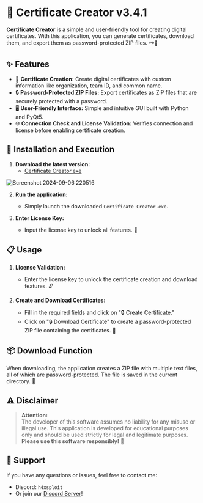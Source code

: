 # 🎉 Certificate Creator v3.4.1

**Certificate Creator** is a simple and user-friendly tool for creating digital certificates. With this application, you can generate certificates, download them, and export them as password-protected ZIP files. 🗝️🔐

## ✨ Features

- 🔧 **Certificate Creation:** Create digital certificates with custom information like organization, team ID, and common name.
- 🔒 **Password-Protected ZIP Files:** Export certificates as ZIP files that are securely protected with a password.
- 🖥️ **User-Friendly Interface:** Simple and intuitive GUI built with Python and PyQt5.
- 🌐 **Connection Check and License Validation:** Verifies connection and license before enabling certificate creation.

## 🚀 Installation and Execution

1. **Download the latest version:**
   - [Certificate Creator.exe](https://github.com/username/certificate-creator/releases)
  
![Screenshot 2024-09-06 220516](https://github.com/user-attachments/assets/7dd59533-2de1-4462-8beb-7058c8aa0ac9)


2. **Run the application:**
   - Simply launch the downloaded `Certificate Creator.exe`.

3. **Enter License Key:**
   - Input the license key to unlock all features. 🔑

## 📋 Usage

1. **License Validation:**
   - Enter the license key to unlock the certificate creation and download features. 🔓

2. **Create and Download Certificates:**
   - Fill in the required fields and click on "🔒 Create Certificate."
   - Click on "🔒 Download Certificate" to create a password-protected ZIP file containing the certificates. 🔐

## 📦 Download Function

When downloading, the application creates a ZIP file with multiple text files, all of which are password-protected. The file is saved in the current directory. 📁

## ⚠️ Disclaimer

> **Attention:**  
> The developer of this software assumes no liability for any misuse or illegal use. This application is developed for educational purposes only and should be used strictly for legal and legitimate purposes.  
> **Please use this software responsibly!** 🙏

## 💬 Support

If you have any questions or issues, feel free to contact me:  
- Discord: `h4xsploit`  
- Or join our [Discord Server](https://discord.gg/jaYxVKuXg7)!

